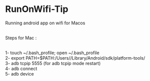 # RunOnWifi-Tip
Running android app on wifi for Macos <br /> <br />

Steps for Mac : <br /> <br />

1-  touch ~/.bash_profile; open ~/.bash_profile <br />
2-  export PATH=$PATH:/Users/<your username>/Library/Android/sdk/platform-tools/ <br />
3-  adb tcpip 5555 (for adb tcpip mode restart) <br />
4-  adb connect <your device ip> <br />
5-  adb device <br />
